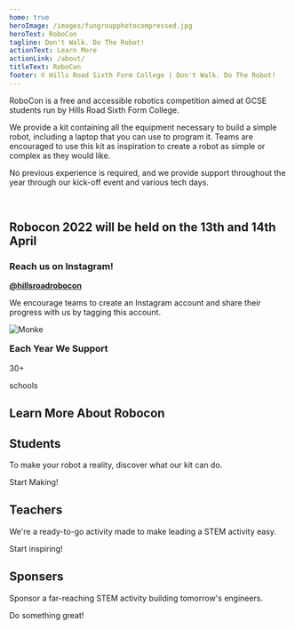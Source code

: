 ```yaml
---
home: true
heroImage: /images/fungroupphotocompressed.jpg
heroText: RoboCon
tagline: Don't Walk. Do The Robot!
actionText: Learn More
actionLink: /about/
titleText: RoboCon
footer: © Hills Road Sixth Form College | Don't Walk. Do The Robot!
---
```

<p>

RoboCon is a free and accessible robotics competition aimed at GCSE students run by Hills Road Sixth Form College.  

We provide a kit containing all the equipment necessary to build a simple robot, including a laptop that you can use to program it. Teams are encouraged to use this kit as inspiration to create a robot as simple or complex as they would like. 

No previous experience is required, and we provide support throughout the year through our kick-off event and various tech days. 

</p>

<br>

<h2>

Robocon 2022 will be held on the 13th and 14th April

</h2>

<div>

<h3>

Reach us on Instagram!

</h3>

<p>

<a href=https://www.instagram.com/hillsroadrobocon/  ><b>@hillsroadrobocon</b> </a>

<p>

We encourage teams to create an Instagram account and share their progress with us by tagging this account.</p>

![Monke](images/monke.png "Monke")

</p>

</div>

<div style = "stats">

<h3 style ="margin-top: 16px;"> Each Year We Support</h3>

<div style = "collumn">

<div style= "row">

<p style ="rowFigure">30+ </p>

<p style = "rowText"> 

schools</p>

</div>

<div> </div>

<div> </div>

</div>

</div>

<h2>

Learn More About Robocon 

</h2>

<div class="features">
  <div class="feature">
    <h2>Students</h2>
    <p>To make your robot a reality, discover what our kit can do.</p>
    <router-link class="feature-button" to="/about/for-students.html">Start Making!</router-link>
  </div>
  <div class="feature">
    <h2>Teachers</h2>
    <p>We're a ready-to-go activity made to make leading a STEM activity easy.</p>
    <router-link class="feature-button" to="/about/for-teachers.html">Start inspiring!</router-link>
  </div>
  <div class="feature">
    <h2>Sponsers</h2>
    <p>Sponsor a far-reaching STEM activity building tomorrow's engineers.</p>
    <router-link class="feature-button" to="/about/for-sponsors.html">Do something great!</router-link>
  </div>
</div>

<style>\
rowFigure {color: #fff; font-size: 3rem; margin-bottom: 0; #text-align: center;}

rowText  {font-size: 1.5rem; color: #f5f3f4; font-weight: bold; text-align: center;}

row   {box-sizing: border-box; float: left; padding-left: 0.5em;padding-right:0.5em;width: 100%;}

collumn {max-width: 100%; margin-left: auto; margin-right: auto; overflow: hidden;}

stats {background: #8f1158; color: #fff; margin: 0 auto; padding: 0; overflow: hidden;}

</style>

>
